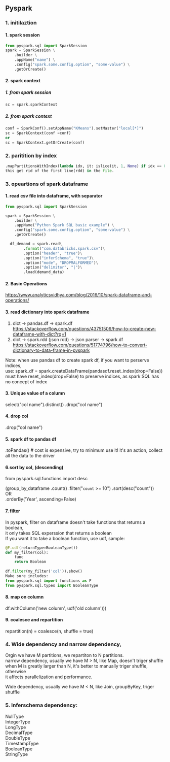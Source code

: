 Pyspark
---------------------
### 1. initilaztion

#### 1. spark session
```Python
from pyspark.sql import SparkSession  
spark = SparkSession \
    .builder \
    .appName("name") \
    .config("spark.some.config.option", "some-value") \
    .getOrCreate()
```

#### 2. spark context
##### 1. from spark session
```Python
sc = spark.sparkContext
```
##### 2. from spark context
```Python
conf = SparkConf().setAppName("KMeans").setMaster("local[*]")  
sc = SparkContext(conf =conf)  
or  
sc = SparkContext.getOrCreate(conf)
```

### 2. paritition by index
```Python
.mapPartitionsWithIndex(lambda idx, it: islice(it, 1, None) if idx == 0 else it)\
this get rid of the first line(rdd) in the file. 
```

### 3. opeartions of spark dataframe
#### 1. read csv file into dataframe, with separator
```Python
from pyspark.sql import SparkSession

spark = SparkSession \
    .builder \
    .appName("Python Spark SQL basic example") \
    .config("spark.some.config.option", "some-value") \
    .getOrCreate()

  df_demand = spark.read\
        .format("com.databricks.spark.csv")\
        .option("header", "true")\
        .option("inferSchema", "true")\
        .option("mode", "DROPMALFORMED")\
        .option("delimiter", "|")\
        .load(demand_data)
```
#### 2. Basic Operations
https://www.analyticsvidhya.com/blog/2016/10/spark-dataframe-and-operations/

#### 3. read dictionary into spark dataframe
1. dict -> pandas.df -> spark.df  
https://stackoverflow.com/questions/43751509/how-to-create-new-dataframe-with-dict?rq=1  
2.  dict -> spark.rdd (json rdd) -> json parser -> spark.df  
https://stackoverflow.com/questions/51774796/how-to-convert-dictionary-to-data-frame-in-pyspark  


Note:
when use pandas df to create spark df, if you want to perserve indices,  
use: spark_df = spark.createDataFrame(pandasdf.reset_index(drop=False))  
must have reset_index(drop=False) to preserve indices, as spark SQL has no concept of index  

#### 3. Unique value of a column
select("col name").distinct()
.drop("col name")
#### 4. drop col
.drop("col name")

#### 5. spark df to pandas df
.toPandas() # cost is expensive, try to minimum use it! it's an action, collect all the data to the driver

#### 6.sort by col, (descending)
from pyspark.sql.functions import desc

(group_by_dataframe
    .count()
    .filter("`count` >= 10")
    .sort(desc("count"))\
OR\
.orderBy('Year', ascending=False)

#### 7. filter
In pyspark, filter on dataframe doesn't take functions that returns a boolean,\
it only takes SQL experssion that returns a boolean\
If you want it to take a boolean function, use udf, sample: 
```Python
@F.udf(returnType=BooleanType())
def my_filter(col):
    func
    return Boolean
  
df.filter(my_filter('col')).show()
Make sure includes:
from pyspark.sql import functions as F
from pyspark.sql.types import BooleanType
```
#### 8. map on column
 df.withColumn('new column', udf('old column')))

#### 9. coalesce and repartition
repartition(n) = coalesce(n, shuffle = true)

### 4. Wide dependency and narrow dependency, 

Orgin we have M partitions, we repartiton to N partitions.  
narrow dependency, usually we have M > N, like Map, doesn't triger shuffle  
when M is greatly larger than N, it's better to manually triger shuffle, otherwise  
it affects parallelization and performance.  
  
Wide dependency, usually we have M < N, like Join, groupByKey, triger shuffle  

### 5. Inferschema dependency:
NullType\
IntegerType\
LongType\
DecimalType\
DoubleType\
TimestampType\
BooleanType\
StringType
<!--stackedit_data:
eyJoaXN0b3J5IjpbMTg3NDgyNzE0Nl19
-->
